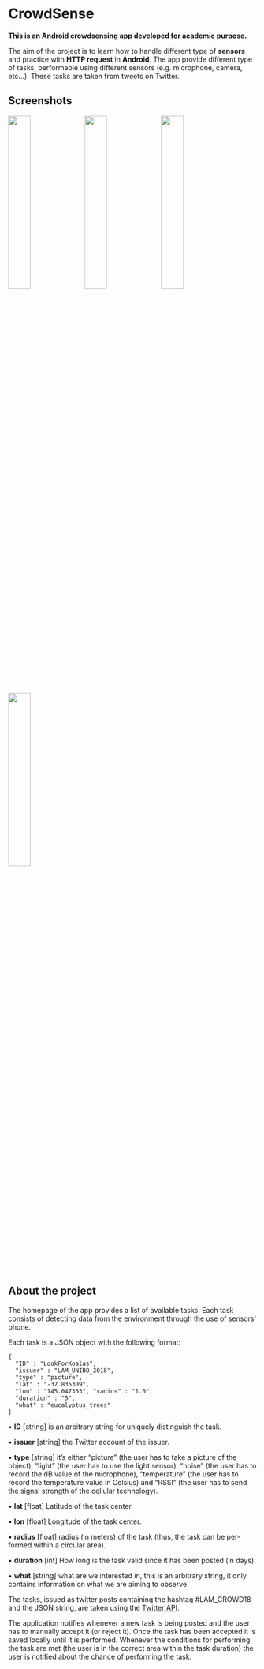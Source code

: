 # CrowdSense
**This is an Android crowdsensing app developed for academic purpose.**

The aim of the project is to learn how to handle different type of **sensors** and practice with **HTTP request** in **Android**.
The app provide different type of tasks, performable using different sensors (e.g. microphone, camera, etc...).
These tasks are taken from tweets on Twitter.

## Screenshots
<img width="30%" src="https://i.imgur.com/ceC7y1C.jpg">
<img width="30%" src="https://i.imgur.com/ceC7y1C.jpg">
<img width="30%" src="https://i.imgur.com/ceC7y1C.jpg">
<img width="30%" src="https://i.imgur.com/ceC7y1C.jpg">

## About the project
The homepage of the app provides a list of available tasks. 
Each task consists of detecting data from the environment through the use of sensors' phone.

Each task is a JSON object with the following format:
```       
{
  "ID" : "LookForKoalas", 
  "issuer" : "LAM_UNIBO_2018", 
  "type" : "picture",
  "lat" : "-37.835309",
  "lon" : "145.047363", "radius" : "1.0",
  "duration" : "5",
  "what" : "eucalyptus_trees"
}
```

• **ID** [string] is an arbitrary string for uniquely distinguish the task.

• **issuer** [string] the Twitter account of the issuer.

• **type** [string] it’s either “picture” (the user has to take a picture of the object), “light” (the user has to use the light sensor), “noise” (the user has to record the dB value of the microphone), “temperature” (the user has to record the temperature value in Celsius) and “RSSI” (the user has to send the signal strength of the cellular technology).

• **lat** [float] Latitude of the task center.

• **lon** [float] Longitude of the task center.

• **radius** [float] radius (in meters) of the task (thus, the task can be per- formed within a circular area).

• **duration** [int] How long is the task valid since it has been posted (in days).

• **what** [string] what are we interested in, this is an arbitrary string, it only contains information on what we are aiming to observe.

The tasks, issued as twitter posts containing the hashtag #LAM_CROWD18 and the JSON string, are taken using the [Twitter API](https://developer.twitter.com/en/docs "Twitter API"). 

The application notifies whenever a new task is being posted and the user has to manually accept it (or reject it). Once the task has been accepted it is saved locally until it is performed. Whenever the conditions for performing the task are met (the user is in the correct area within the task duration) the user is notified about the chance of performing the task.


